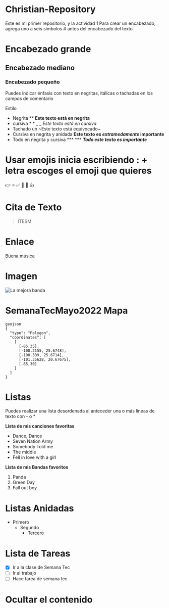 # Christian-Repository
Este es mi primer repositorio, y la actividad 1 
Para crear un encabezado, agrega uno a seis símbolos # antes del encabezado del texto.
# Encabezado grande
## Encabezado mediano
### Encabezado pequeño
Puedes indicar énfasis con texto en negritas, itálicas o tachadas en los campos de comentario

Estilo
- Negrita ** **Este texto está en negrita**
- cursiva * * _ _  *Este texto está en cursiva*
- Tachado un ~Este texto está equivocado~
- Cursiva en negrita y anidada **Este texto es _extramedamente_ importante**
- Todo en negrita y cursiva *** *** ***Todo este texto es importante***

# Usar emojis inicia escribiendo : + letra escoges el emoji que quieres
👉
⭐️
✅
🤍
🤩
👍

# Cita de Texto
> ITESM

# Enlace 
[Buena música](https://www.youtube.com/watch?v=a01QQZyl-_I)

# Imagen
![La mejora banda](https://seriepolis.com/wp-content/uploads/2020/12/Rolling-Stones-photo.jpg)

# SemanaTecMayo2022 Mapa
```
geojson
{
  "type": "Polygon",
  "coordinates": [
    [
      [-85,35],
      [-100.2155, 25.6748],
      [-100.309, 25.6714],
      [-101.35628, 20.67675],
      [-85,30]
    ]
  ]
}
```

# Listas
Puedes realizar una lista desordenada al anteceder una o más líneas de texto con - o *

**Lista de mis canciones favoritas**
- Dance, Dance
- Seven Nation Army
- Somebody Told me
- The middle
- Fell in love with a girl

**Lista de mis Bandas favoritos**
1. Panda
2. Green Day
3. Fall out boy

# Listas Anidadas 
- Primero
  - Segundo
    - Tercero

# Lista de Tareas
- [x] Ir a la clase de Semana Tec
- [ ] Ir al trabajo
- [ ] Hace tarea de semana tec

# Ocultar el contenido 
<!-- Esto no aparecerá en el Markdown -->
